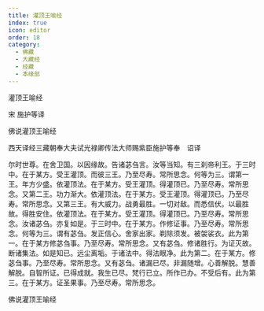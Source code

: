 ```yaml
---
title: 灌顶王喻经
index: true
icon: editor
order: 18
category:
  - 佛藏
  - 大藏经
  - 经藏
  - 本缘部
---
```


  灌顶王喻经  

宋 施护等译  

佛说灌顶王喻经  

西天译经三藏朝奉大夫试光禄卿传法大师赐紫臣施护等奉　诏译  

尔时世尊。在舍卫国。以因缘故。告诸苾刍言。汝等当知。有三刹帝利王。于三时中。在于某方。受王灌顶。而彼三王。乃至尽寿。常所思念。何等为三。谓第一王。年方少盛。依灌顶法。在于某方。受王灌顶。得灌顶已。乃至尽寿。常所思念。又第二王。功力渐大。依灌顶法。在于某方。受王灌顶。得灌顶已。乃至尽寿。常所思念。又第三王。有大威力。战勇最胜。一切对敌。而悉信伏。以最胜故。得胜安住。依灌顶法。在于某方。受王灌顶。得灌顶已。乃至尽寿。常所思念。汝诸苾刍。亦复如是。于三时中。在于某方。作修证事。乃至尽寿。常所思念。何等为三。谓有苾刍。发正信心。舍家出家。剃除须发。被袈裟衣。此为第一。在于某方修苾刍事。乃至尽寿。常所思念。又有苾刍。修诸胜行。为证灭故。断诸集法。如是知已。远尘离垢。于诸法中。得法眼净。此为第二。在于某方。修苾刍事。乃至尽寿。常所思念。又有苾刍。诸漏已尽。非漏随增。心善解脱。慧善解脱。自智所证。已得成就。我生已尽。梵行已立。所作已办。不受后有。此为第三。在于某方。证圣果事。乃至尽寿。常所思念。  

佛说灌顶王喻经  
